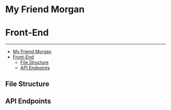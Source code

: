 # My Friend Morgan
# Front-End
___
- [My Friend Morgan](#my-friend-morgan)
- [Front-End](#front-end)
  - [File Structure](#file-structure)
  - [API Endpoints](#api-endpoints)

## File Structure

## API Endpoints